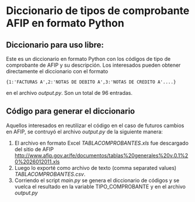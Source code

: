 # Diccionario de tipos de comprobante AFIP en formato Python

## Diccionario para uso libre:

Este es un diccionario en formato Python con los códigos de tipo de comprobante de AFIP y su descripción. Los interesados pueden obtener directamente el diccionario con el formato
```
{1:'FACTURAS A',2:'NOTAS DE DEBITO A',3:'NOTAS DE CREDITO A'....}
```
en el archivo *output.py*. Son un total de 96 entradas.

## Código para generar el diccionario 

Aquellos interesados en reutilizar el código en el caso de futuros cambios en AFIP, se contruyó el archivo *output.py* de la siguiente manera: 
1. El archivo en formato Excel *TABLACOMPROBANTES.xls* fue descargado del sitio de AFIP http://www.afip.gov.ar/fe/documentos/tablas%20generales%20v.0.1%20%2026012011.xls
2. Luego lo exporté como archivo de texto (comma separated values) *TABLACOMPROBANTES.csv*.
3. Corriendo el script *main.py* se genera el diccionario de códigos y se vuelca el resultado en la variable TIPO_COMPROBANTE y en el archivo *output.py*
